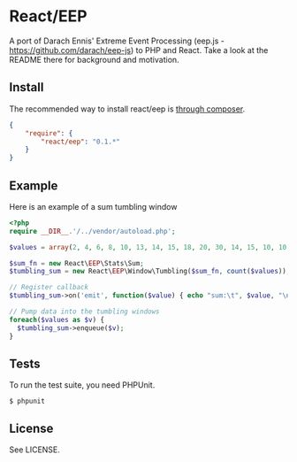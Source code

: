 # React/EEP

A port of Darach Ennis' Extreme Event Processing (eep.js - https://github.com/darach/eep-js) to PHP and React. Take a look at the README there for background and motivation. 

## Install

The recommended way to install react/eep is [through composer](http://getcomposer.org).

```JSON
{
    "require": {
        "react/eep": "0.1.*"
    }
}
```

## Example

Here is an example of a sum tumbling window

```php
<?php
require __DIR__.'/../vendor/autoload.php';

$values = array(2, 4, 6, 8, 10, 13, 14, 15, 18, 20, 30, 14, 15, 10, 10, 9, 3);

$sum_fn = new React\EEP\Stats\Sum;
$tumbling_sum = new React\EEP\Window\Tumbling($sum_fn, count($values));

// Register callback
$tumbling_sum->on('emit', function($value) { echo "sum:\t", $value, "\n";});

// Pump data into the tumbling windows
foreach($values as $v) {
  $tumbling_sum->enqueue($v);
}

```

## Tests

To run the test suite, you need PHPUnit.

    $ phpunit

## License

See LICENSE.
